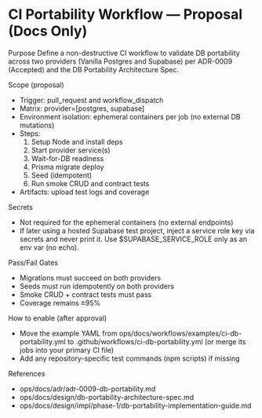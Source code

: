 # CI Portability Workflow — Proposal (Docs Only)

Purpose
Define a non-destructive CI workflow to validate DB portability across two providers (Vanilla Postgres and Supabase) per ADR-0009 (Accepted) and the DB Portability Architecture Spec.

Scope (proposal)
- Trigger: pull_request and workflow_dispatch
- Matrix: provider=[postgres, supabase]
- Environment isolation: ephemeral containers per job (no external DB mutations)
- Steps:
  1) Setup Node and install deps
  2) Start provider service(s)
  3) Wait-for-DB readiness
  4) Prisma migrate deploy
  5) Seed (idempotent)
  6) Run smoke CRUD and contract tests
- Artifacts: upload test logs and coverage

Secrets
- Not required for the ephemeral containers (no external endpoints)
- If later using a hosted Supabase test project, inject a service role key via secrets and never print it. Use $SUPABASE_SERVICE_ROLE only as an env var (no echo).

Pass/Fail Gates
- Migrations must succeed on both providers
- Seeds must run idempotently on both providers
- Smoke CRUD + contract tests must pass
- Coverage remains ≥95%

How to enable (after approval)
- Move the example YAML from ops/docs/workflows/examples/ci-db-portability.yml to .github/workflows/ci-db-portability.yml (or merge its jobs into your primary CI file)
- Add any repository-specific test commands (npm scripts) if missing

References
- ops/docs/adr/adr-0009-db-portability.md
- ops/docs/design/db-portability-architecture-spec.md
- ops/docs/design/impl/phase-1/db-portability-implementation-guide.md
